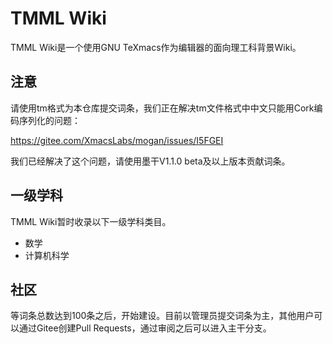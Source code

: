 # TMML Wiki

TMML Wiki是一个使用GNU TeXmacs作为编辑器的面向理工科背景Wiki。

## 注意
请使用tm格式为本仓库提交词条，我们正在解决tm文件格式中中文只能用Cork编码序列化的问题：

https://gitee.com/XmacsLabs/mogan/issues/I5FGEI

我们已经解决了这个问题，请使用墨干V1.1.0 beta及以上版本贡献词条。

## 一级学科
TMML Wiki暂时收录以下一级学科类目。

+ 数学
+ 计算机科学

## 社区
等词条总数达到100条之后，开始建设。目前以管理员提交词条为主，其他用户可以通过Gitee创建Pull Requests，通过审阅之后可以进入主干分支。
